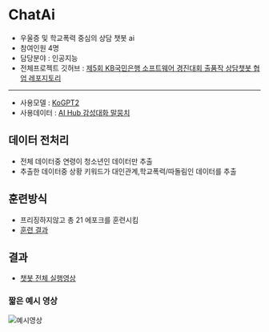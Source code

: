 # ChatAi

- 우울증 및 학교폭력 중심의 상담 챗봇 ai
- 참여인원 4명
- 담당분야 : 인공지능
- 전체프로젝트 깃허브 : [제5회 KB국민은행 소프트웨어 경진대회 출품작 상담챗봇 협업 레포지토리 ](https://github.com/TeamGardian/AiConselor )

* * *
- 사용모델 : [KoGPT2](https://github.com/nawnoes/WellnessConversation-LanguageModel)
- 사용데이터 : [AI Hub 감성대화 말뭉치](https://aihub.or.kr/aihubdata/data/view.do?currMenu=115&topMenu=100&aihubDataSe=realm&dataSetSn=86)


## 데이터 전처리
- 전체 데이터중 연령이 청소년인 데이터만 추출
- 추출한 데이터중 상황 키워드가 대인관계,학교폭력/따돌림인 데이터를 추출

## 훈련방식
- 프리징하지않고 총 21 에포크를 훈련시킴
- [훈련 결과](ChatAi/weights/README.md)


## 결과
- [ 챗봇 전체 실행영상 ](https://drive.google.com/file/d/1JXRAEGrK6sQ0SzzaDDsoi_llCi5biYLW/view?usp=share_link)

### 짧은 예시 영상 
![예시영상](제출영상gif.gif)
